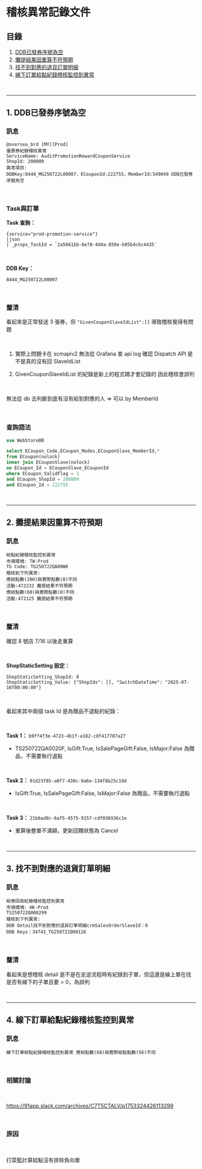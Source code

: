 # 稽核異常記錄文件

## 目錄
1. [DDB已發券序號為空](#1-ddb已發券序號為空)
2. [攤提結果因重算不符預期](#2-攤提結果因重算不符預期)
3. [找不到對應的退貨訂單明細](#3-找不到對應的退貨訂單明細)
4. [線下訂單給點紀錄稽核監控到異常](#4-線下訂單給點紀錄稽核監控到異常)

<br>

---

## 1. DDB已發券序號為空

### 訊息

```
@oversea_brd [MY][Prod]
優惠券紀錄稽核異常
ServiceName: AuditPromotionRewardCouponService
ShopId: 200009
異常項目:
DDBKey:8444_MG250722L00007，ECouponId:222755，MemberId:549049 DDB已發券序號為空
```

<br>

### Task與訂單

**Task 查詢：**
```
{service="prod-promotion-service"}
|json
| _props_TaskId = `2a5661bb-6e78-4d4a-850e-b05b4c6c4435`
```

<br>

**DDB Key：**
```
8444_MG250722L00007
```

<br>

### 釐清

看起來是正常發送 3 張券，但 `"GivenCouponSlaveIdList":[]` 導致稽核覺得有問題

<br>

1. 實際上問題卡在 scmapiv2 無法從 Grafana 查 api log 確認 Dispatch API 是不是真的沒有回 SlaveIdList

2. GivenCouponSlaveIdList 的紀錄是新上的程式碼才會記錄的 因此稽核會誤判

<br>

無法從 db 去判斷到底有沒有給到對應的人 => 可以 by MemberId

<br>

### 查詢語法

```sql
use WebStoreDB

select ECoupon_Code,ECoupon_Modes,ECouponSlave_MemberId,*
from ECoupon(nolock)
inner join ECouponSlave(nolock)
on ECoupon_Id = ECouponSlave_ECouponId
where ECoupon_ValidFlag = 1
and ECoupon_ShopId = 200009
and ECoupon_Id = 222755
```

<br>

---

## 2. 攤提結果因重算不符預期

### 訊息

```
給點紀錄稽核監控到異常
市場環境: TW-Prod
TG Code: TG250722QA00W6
稽核到下列異常:
應給點數(200)與實際點數(0)不同
活動:472232 攤提結果不符預期
應給點數(60)與實際點數(0)不同
活動:472125 攤提結果不符預期
```

<br>

### 釐清

確認 8 號店 7/16 以後走重算

<br>

**ShopStaticSetting 設定：**
```
ShopStaticSetting_ShopId: 8
ShopStaticSetting_Value: {"ShopIds": [], "SwitchDateTime": "2025-07-16T00:00:00"}
```

<br>

看起來其中兩個 task Id 是為贈品不退點的紀錄：

<br>

**Task 1：** `b9ff4f3e-4723-4b1f-a182-c0f417707a27`
- TS250722QA0020F, IsGift:True, IsSalePageGift:False, IsMajor:False 為贈品，不需要執行退點

<br>

**Task 2：** `01d23f85-a0f7-430c-9a6e-134f8b25c19d`
- IsGift:True, IsSalePageGift:False, IsMajor:False 為贈品，不需要執行退點

<br>

**Task 3：** `21b6ad8c-6af5-4575-9157-cdf036936c1e`
- 重算後整單不滿額，更新回饋狀態為 Cancel

<br>

---

## 3. 找不到對應的退貨訂單明細

### 訊息

```
給券回收紀錄稽核監控到異常
市場環境: HK-Prod
TS250722Q000299
稽核到下列異常:
DDB Detail找不到對應的退貨訂單明細crmSalesOrderSlaveId：0
DDB Keys：34743_TG250722Q00126
```

<br>

### 釐清

看起來是想稽核 detail 是不是在走逆流程時有紀錄到子單，但這邊是線上單在找是否有線下的子單且要 = 0，為誤判

<br>

---

## 4. 線下訂單給點紀錄稽核監控到異常

### 訊息

```
線下訂單給點紀錄稽核監控到異常 應給點數(68)與實際給點點數(56)不同
```

<br>

### 相關討論

<br>

https://91app.slack.com/archives/C7T5CTALV/p1753324426113299

<br>

### 原因

<br>

打菜籃計算給點沒有排除負向單

<br>